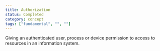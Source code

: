 ```yaml
---
title: Authorization
status: Completed
category: concept
tags: ["fundamental", "", ""]
---
```


Giving an authenticated user, process or device permission to access to resources in an information system.